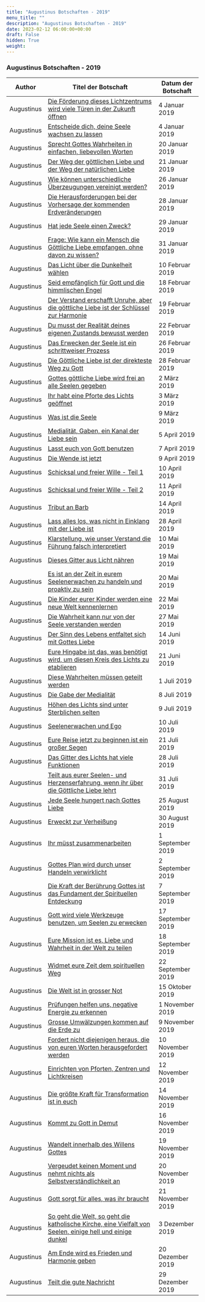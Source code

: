 ```yaml
---
title: "Augustinus Botschaften - 2019"
menu_title: ""
description: "Augustinus Botschaften - 2019"
date: 2023-02-12 06:00:00+00:00
draft: False
hidden: True
weight:
---
```

### Augustinus Botschaften - 2019

**Author** | **Titel der Botschaft** | **Datum der Botschaft**  
---|---|---
Augustinus | [Die Förderung dieses Lichtzentrums wird viele Türen in der Zukunft öffnen](/aktuelle-botschaften/aktuelle-botschaften-in-reihenfolge-des-datums/aktuelle-botschaften-2019/die-foerderung-dieses-lichtzentrums-wird-viele-tueren-in-der-zukunft-oeffnen-af-augustinus-4-januar-2019/) | 4 Januar 2019
Augustinus | [Entscheide dich, deine Seele wachsen zu lassen](/aktuelle-botschaften/aktuelle-botschaften-in-reihenfolge-des-datums/aktuelle-botschaften-2019/entscheide-dich-deine-seele-wachsen-zu-lassen-mc-augustinus-4-januar-2019/) | 4 Januar 2019
Augustinus | [Sprecht Gottes Wahrheiten in einfachen, liebevollen Worten](/aktuelle-botschaften/aktuelle-botschaften-in-reihenfolge-des-datums/aktuelle-botschaften-2019/sprecht-gottes-wahrheiten-in-einfachen-liebevollen-worten-af-augustinus-20-januar-2019/) | 20 Januar 2019
Augustinus | [Der Weg der göttlichen Liebe und der Weg der natürlichen Liebe](/aktuelle-botschaften/aktuelle-botschaften-in-reihenfolge-des-datums/aktuelle-botschaften-2019/der-weg-der-goettlichen-liebe-und-der-weg-der-natuerlichen-liebe-af-augustinus-21-januar-2019/) | 21 Januar 2019
Augustinus | [Wie können unterschiedliche Überzeugungen vereinigt werden?](/aktuelle-botschaften/aktuelle-botschaften-in-reihenfolge-des-datums/aktuelle-botschaften-2019/wie-koennen-unterschiedliche-ueberzeugungen-vereinigt-werden-af-augustinus-26-januar-2019/) | 26 Januar 2019
Augustinus | [Die Herausforderungen bei der Vorhersage der kommenden Erdveränderungen](/aktuelle-botschaften/aktuelle-botschaften-in-reihenfolge-des-datums/aktuelle-botschaften-2019/die-herausforderungen-bei-der-vorhersage-der-kommenden-erdveraenderungen-af-augustinus-28-januar-2019/) | 28 Januar 2019
Augustinus | [Hat jede Seele einen Zweck?](/aktuelle-botschaften/aktuelle-botschaften-in-reihenfolge-des-datums/aktuelle-botschaften-2019/hat-jede-seele-einen-zweck-af-augustinus-29-januar-2019/) | 29 Januar 2019
Augustinus | [Frage: Wie kann ein Mensch die Göttliche Liebe empfangen, ohne davon zu wissen?](/aktuelle-botschaften/aktuelle-botschaften-in-reihenfolge-des-datums/aktuelle-botschaften-2019/frage-wie-kann-ein-mensch-die-goettliche-liebe-empfangen-ohne-davon-zu-wissen-af-augustinus-31-januar-2019/) | 31 Januar 2019
Augustinus | [Das Licht über die Dunkelheit wählen](/aktuelle-botschaften/aktuelle-botschaften-in-reihenfolge-des-datums/aktuelle-botschaften-2019/das-licht-ueber-die-dunkelheit-waehlen-af-augustinus-10-februar-2019/) | 10 Februar 2019
Augustinus | [Seid empfänglich für Gott und die himmlischen Engel](/aktuelle-botschaften/aktuelle-botschaften-in-reihenfolge-des-datums/aktuelle-botschaften-2019/seid-empfaenglich-fuer-gott-und-die-himmlischen-engel-af-augustinus-18-februar-2019/) | 18 Februar 2019
Augustinus | [Der Verstand erschafft Unruhe, aber die göttliche Liebe ist der Schlüssel zur Harmonie](/aktuelle-botschaften/aktuelle-botschaften-in-reihenfolge-des-datums/aktuelle-botschaften-2019/der-verstand-erschafft-unruhe-aber-die-goettliche-liebe-ist-der-schluessel-zur-harmonie-mc-augustinus-19-februar-2019/) | 19 Februar 2019
Augustinus | [Du musst der Realität deines eigenen Zustands bewusst werden](/aktuelle-botschaften/aktuelle-botschaften-in-reihenfolge-des-datums/aktuelle-botschaften-2019/du-musst-der-realitaet-deines-eigenen-zustands-bewusst-werden-af-augustinus-22-februar-2019/) | 22 Februar 2019
Augustinus | [Das Erwecken der Seele ist ein schrittweiser Prozess](/aktuelle-botschaften/aktuelle-botschaften-in-reihenfolge-des-datums/aktuelle-botschaften-2019/das-erwecken-der-seele-ist-ein-schrittweiser-prozess-af-augustinus-26-februar-2019/) | 26 Februar 2019
Augustinus | [Die Göttliche Liebe ist der direkteste Weg zu Gott](/aktuelle-botschaften/aktuelle-botschaften-in-reihenfolge-des-datums/aktuelle-botschaften-2019/die-goettliche-liebe-ist-der-direkteste-weg-zu-gott-mc-augustinus-28-februar-2019/) | 28 Februar 2019
Augustinus | [Gottes göttliche Liebe wird frei an alle Seelen gegeben](/aktuelle-botschaften/aktuelle-botschaften-in-reihenfolge-des-datums/aktuelle-botschaften-2019/gottes-goettliche-liebe-wird-frei-an-alle-seelen-gegeben-af-augustinus-2-maerz-2019/) | 2 März 2019
Augustinus | [Ihr habt eine Pforte des Lichts geöffnet](/aktuelle-botschaften/aktuelle-botschaften-in-reihenfolge-des-datums/aktuelle-botschaften-2019/ihr-habt-eine-pforte-des-lichts-geoeffnet-af-augustinus-3-maerz-2019/) | 3 März 2019
Augustinus | [Was ist die Seele](/aktuelle-botschaften/aktuelle-botschaften-in-reihenfolge-des-datums/aktuelle-botschaften-2019/was-ist-die-seele-af-augustinus-9-maerz-2019/) | 9 März 2019
Augustinus | [Medialität, Gaben, ein Kanal der Liebe sein](/aktuelle-botschaften/aktuelle-botschaften-in-reihenfolge-des-datums/aktuelle-botschaften-2019/medialitaet-gaben-ein-kanal-der-liebe-sein-af-augustinus-5-april-2019/) | 5 April 2019
Augustinus | [Lasst euch von Gott benutzen](/aktuelle-botschaften/aktuelle-botschaften-in-reihenfolge-des-datums/aktuelle-botschaften-2019/lasst-euch-von-gott-benutzen-af-augustinus-7-april-2019/) | 7 April 2019
Augustinus | [Die Wende ist jetzt](/aktuelle-botschaften/aktuelle-botschaften-in-reihenfolge-des-datums/aktuelle-botschaften-2019/die-wende-ist-jetzt-af-augustinus-9-april-2019/) | 9 April 2019
Augustinus | [Schicksal und freier Wille - Teil 1](/aktuelle-botschaften/aktuelle-botschaften-in-reihenfolge-des-datums/aktuelle-botschaften-2019/schicksal-und-freier-wille-teil-1-af-augustinus-10-april-2019/) | 10 April 2019
Augustinus | [Schicksal und freier Wille - Teil 2](/aktuelle-botschaften/aktuelle-botschaften-in-reihenfolge-des-datums/aktuelle-botschaften-2019/schicksal-und-freier-wille-teil-2-af-augustinus-11-april-2019/) | 11 April 2019
Augustinus | [Tribut an Barb](/aktuelle-botschaften/aktuelle-botschaften-in-reihenfolge-des-datums/aktuelle-botschaften-2019/tribut-an-barb-af-augustinus-14-april-2019/) | 14 April 2019
Augustinus  | [Lass alles los, was nicht in Einklang mit der Liebe ist](/aktuelle-botschaften/aktuelle-botschaften-in-reihenfolge-des-datums/aktuelle-botschaften-2019/lass-alles-los-was-nicht-in-einklang-mit-der-liebe-ist-af-augustinus-28-april-2019/) | 28 April 2019
Augustinus | [Klarstellung, wie unser Verstand die Führung falsch interpretiert](/aktuelle-botschaften/aktuelle-botschaften-in-reihenfolge-des-datums/aktuelle-botschaften-2019/klarstellung-wie-unser-verstand-die-fuehrung-falsch-interpretiert-af-augustinus-10-mai-2019/) | 10 Mai 2019
Augustinus | [Dieses Gitter aus Licht nähren](/aktuelle-botschaften/aktuelle-botschaften-in-reihenfolge-des-datums/aktuelle-botschaften-2019/dieses-gitter-aus-licht-naehren-af-augustinus-19-mai-2019/) | 19 Mai 2019
Augustinus | [Es ist an der Zeit in eurem Seelenerwachen zu handeln und proaktiv zu sein](/aktuelle-botschaften/aktuelle-botschaften-in-reihenfolge-des-datums/aktuelle-botschaften-2019/es-ist-an-der-zeit-in-eurem-seelenerwachen-zu-handeln-und-proaktiv-zu-sein-af-augustinus-20-mai-2019/) | 20 Mai 2019
Augustinus | [Die Kinder eurer Kinder werden eine neue Welt kennenlernen](/aktuelle-botschaften/aktuelle-botschaften-in-reihenfolge-des-datums/aktuelle-botschaften-2019/die-kinder-eurer-kinder-werden-eine-neue-welt-kennenlernen-af-augustinus-22-mai-2019/) | 22 Mai 2019
Augustinus | [Die Wahrheit kann nur von der Seele verstanden werden](/aktuelle-botschaften/aktuelle-botschaften-in-reihenfolge-des-datums/aktuelle-botschaften-2019/die-wahrheit-kann-nur-von-der-seele-verstanden-werden-af-augustinus-27-mai-2019/) | 27 Mai 2019
Augustinus | [Der Sinn des Lebens entfaltet sich mit Gottes Liebe](/aktuelle-botschaften/aktuelle-botschaften-in-reihenfolge-des-datums/aktuelle-botschaften-2019/der-sinn-des-lebens-entfaltet-sich-mit-gottes-liebe-af-augustinus-14-juni-2019/) | 14 Juni 2019
Augustinus | [Eure Hingabe ist das, was benötigt wird, um diesen Kreis des Lichts zu etablieren](/aktuelle-botschaften/aktuelle-botschaften-in-reihenfolge-des-datums/aktuelle-botschaften-2019/eure-hingabe-ist-das-was-benoetigt-wird-um-diesen-kreis-des-lichts-zu-etablieren-mc-augustinus-21-juni-2019/) | 21 Juni 2019
Augustinus | [Diese Wahrheiten müssen geteilt werden](/aktuelle-botschaften/aktuelle-botschaften-in-reihenfolge-des-datums/aktuelle-botschaften-2019/diese-wahrheiten-muessen-geteilt-werden-af-augustinus-1-juli-2019/) | 1 Juli 2019
Augustinus | [Die Gabe der Medialität](/aktuelle-botschaften/aktuelle-botschaften-in-reihenfolge-des-datums/aktuelle-botschaften-2019/die-gabe-der-medialitaet-af-augustinus-8-juli-2019/) | 8 Juli 2019
Augustinus | [Höhen des Lichts sind unter Sterblichen selten](/aktuelle-botschaften/aktuelle-botschaften-in-reihenfolge-des-datums/aktuelle-botschaften-2019/hoehen-des-lichts-sind-unter-sterblichen-selten-af-augustinus-9-juli-2019/) | 9 Juli 2019
Augustinus | [Seelenerwachen und Ego](/aktuelle-botschaften/aktuelle-botschaften-in-reihenfolge-des-datums/aktuelle-botschaften-2019/seelenerwachen-und-ego-af-augustinus-10-juli-2019/) | 10 Juli 2019
Augustinus | [Eure Reise jetzt zu beginnen ist ein großer Segen](/aktuelle-botschaften/aktuelle-botschaften-in-reihenfolge-des-datums/aktuelle-botschaften-2019/eure-reise-jetzt-zu-beginnen-ist-ein-grosser-segen-af-augustinus-21-juli-2019/) | 21 Juli 2019
Augustinus | [Das Gitter des Lichts hat viele Funktionen](/aktuelle-botschaften/aktuelle-botschaften-in-reihenfolge-des-datums/aktuelle-botschaften-2019/das-gitter-des-lichts-hat-viele-funktionen-af-augustinus-28-juli-2019/) | 28 Juli 2019
Augustinus | [Teilt aus eurer Seelen- und Herzenserfahrung, wenn ihr über die Göttliche Liebe lehrt](/aktuelle-botschaften/aktuelle-botschaften-in-reihenfolge-des-datums/aktuelle-botschaften-2019/teilt-aus-eurer-seelenund-herzenserfahrung-wenn-ihr-ueber-die-goettliche-liebe-lehrt-mc-augustinus-31-juli-2019/) | 31 Juli 2019
Augustinus | [Jede Seele hungert nach Gottes Liebe](/aktuelle-botschaften/aktuelle-botschaften-in-reihenfolge-des-datums/aktuelle-botschaften-2019/jede-seele-hungert-nach-gottes-liebe-af-augustinus-25-august-2019/) | 25 August 2019
Augustinus | [Erweckt zur Verheißung](/aktuelle-botschaften/aktuelle-botschaften-in-reihenfolge-des-datums/aktuelle-botschaften-2019/erweckt-zur-verheissung-af-augustinus-30-august-2019/) | 30 August 2019
Augustinus | [Ihr müsst zusammenarbeiten](/aktuelle-botschaften/aktuelle-botschaften-in-reihenfolge-des-datums/aktuelle-botschaften-2019/ihr-muesst-zusammenarbeiten-af-augustinus-1-september-2019/) | 1 September 2019
Augustinus | [Gottes Plan wird durch unser Handeln verwirklicht](/aktuelle-botschaften/aktuelle-botschaften-in-reihenfolge-des-datums/aktuelle-botschaften-2019/gottes-plan-wird-durch-unser-handeln-verwirklicht-af-augustinus-2-september-2019/) | 2 September 2019
Augustinus | [Die Kraft der Berührung Gottes ist das Fundament der Spirituellen Entdeckung](/aktuelle-botschaften/aktuelle-botschaften-in-reihenfolge-des-datums/aktuelle-botschaften-2019/die-kraft-der-beruehrung-gottes-ist-das-fundament-der-spirituellen-entdeckung-af-augustinus-7-september-2019/) | 7 September 2019
Augustinus | [Gott wird viele Werkzeuge benutzen, um Seelen zu erwecken](/aktuelle-botschaften/aktuelle-botschaften-in-reihenfolge-des-datums/aktuelle-botschaften-2019/gott-wird-viele-werkzeuge-benutzen-um-seelen-zu-erwecken-af-augustinus-17-september-2019/) | 17 September 2019
Augustinus | [Eure Mission ist es, Liebe und Wahrheit in der Welt zu teilen](/aktuelle-botschaften/aktuelle-botschaften-in-reihenfolge-des-datums/aktuelle-botschaften-2019/eure-mission-ist-es-liebe-und-wahrheit-in-der-welt-zu-teilen-af-augustinus-18-september-2019/) | 18 September 2019
Augustinus | [Widmet eure Zeit dem spirituellen Weg](/aktuelle-botschaften/aktuelle-botschaften-in-reihenfolge-des-datums/aktuelle-botschaften-2019/widmet-eure-zeit-dem-spirituellen-weg-af-augustinus-22-september-2019/) | 22 September 2019
Augustinus | [Die Welt ist in grosser Not](/aktuelle-botschaften/aktuelle-botschaften-in-reihenfolge-des-datums/aktuelle-botschaften-2019/die-welt-ist-in-grosser-not-af-augustinus-15-oktober-2019/) | 15 Oktober 2019
Augustinus | [Prüfungen helfen uns, negative Energie zu erkennen](/aktuelle-botschaften/aktuelle-botschaften-in-reihenfolge-des-datums/aktuelle-botschaften-2019/pruefungen-helfen-uns-negative-energie-zu-erkennen-af-augustinus-1-november-2019/) | 1 November 2019
Augustinus | [Grosse Umwälzungen kommen auf die Erde zu](/aktuelle-botschaften/aktuelle-botschaften-in-reihenfolge-des-datums/aktuelle-botschaften-2019/grosse-umwaelzungen-kommen-auf-die-erde-zu-af-augustinus-9-november-2019/) | 9 November 2019
Augustinus | [Fordert nicht diejenigen heraus, die von euren Worten herausgefordert werden](/aktuelle-botschaften/aktuelle-botschaften-in-reihenfolge-des-datums/aktuelle-botschaften-2019/fordert-nicht-diejenigen-heraus-die-von-euren-worten-herausgefordert-werden-af-augustinus-10-november-2019/) | 10 November 2019
Augustinus | [Einrichten von Pforten, Zentren und Lichtkreisen](/aktuelle-botschaften/aktuelle-botschaften-in-reihenfolge-des-datums/aktuelle-botschaften-2019/einrichten-von-pforten-zentren-und-lichtkreisen-af-augustinus-12-november-2019/) | 12 November 2019
Augustinus | [Die größte Kraft für Transformation ist in euch](/aktuelle-botschaften/aktuelle-botschaften-in-reihenfolge-des-datums/aktuelle-botschaften-2019/die-groesste-kraft-fuer-transformation-ist-in-euch-af-augustinus-14-november-2019/) | 14 November 2019
Augustinus | [Kommt zu Gott in Demut](/aktuelle-botschaften/aktuelle-botschaften-in-reihenfolge-des-datums/aktuelle-botschaften-2019/kommt-zu-gott-in-demut-af-augustinus-16-november-2019/) | 16 November 2019
Augustinus | [Wandelt innerhalb des Willens Gottes](/aktuelle-botschaften/aktuelle-botschaften-in-reihenfolge-des-datums/aktuelle-botschaften-2019/wandelt-innerhalb-des-willens-gottes-af-augustinus-19-november-2019/) | 19 November 2019
Augustinus | [Vergeudet keinen Moment und nehmt nichts als Selbstverständlichkeit an](/aktuelle-botschaften/aktuelle-botschaften-in-reihenfolge-des-datums/aktuelle-botschaften-2019/vergeudet-keinen-moment-und-nehmt-nichts-als-selbstverstaendlichkeit-an-af-augustinus-20-november-2019/) | 20 November 2019
Augustinus | [Gott sorgt für alles, was ihr braucht](/aktuelle-botschaften/aktuelle-botschaften-in-reihenfolge-des-datums/aktuelle-botschaften-2019/gott-sorgt-fuer-alles-was-ihr-braucht-af-augustinus-21-november-2019/) | 21 November 2019
Augustinus | [So geht die Welt, so geht die katholische Kirche, eine Vielfalt von Seelen, einige hell und einige dunkel](/aktuelle-botschaften/aktuelle-botschaften-in-reihenfolge-des-datums/aktuelle-botschaften-2019/so-geht-die-welt-so-geht-die-katholische-kirche-eine-vielfalt-von-seelen-einige-hell-und-einige-dunkel-af-augustinus-3-dezember-2019/) | 3 Dezember 2019
Augustinus | [Am Ende wird es Frieden und Harmonie geben](/aktuelle-botschaften/aktuelle-botschaften-in-reihenfolge-des-datums/aktuelle-botschaften-2019/am-ende-wird-es-frieden-und-harmonie-geben-af-augustinus-20-dezember-2019/) | 20 Dezember 2019
Augustinus | [Teilt die gute Nachricht](/aktuelle-botschaften/aktuelle-botschaften-in-reihenfolge-des-datums/aktuelle-botschaften-2019/teilt-die-gute-nachricht-af-augustinus-29-dezember-2019/) | 29 Dezember 2019
